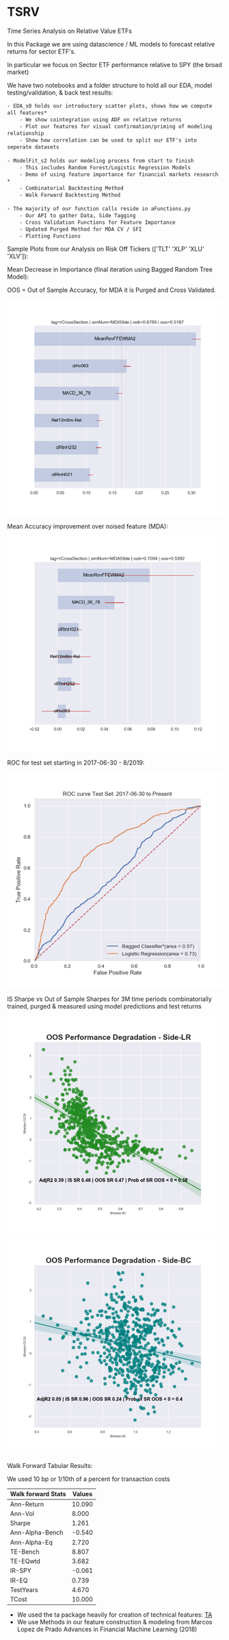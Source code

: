 # TSRV
Time Series Analysis on Relative Value ETFs

In this Package we are using datascience / ML models to forecast relative returns for sector ETF's.

In particular we focus on Sector ETF performance relative to SPY (the broad market)

We have two notebooks and a folder structure to hold all our EDA, model testing/validation, & back test results:

	- EDA_s0 holds our introductory scatter plots, shows how we compute all features*
		- We show cointegration using ADF on relative returns
		- Plot our features for visual confirmation/priming of modeling relationship
		- Show how correlation can be used to split our ETF's into seperate datasets

	- ModelFit_s2 holds our modeling process from start to finish
		- This includes Random Forest/Logistic Regression Models
		- Demo of using feature importance for financial markets research * 
		- Combinatorial Backtesting Method 
		- Walk Forward Backtesting Method

	- The majority of our function calls reside in aFunctions.py
		- Our API to gather Data, Side Tagging
		- Cross Validation Functions for Feature Importance
		- Updated Purged Method for MDA CV / SFI
		- Plotting Functions

Sample Plots from our Analysis on Risk Off Tickers (['TLT' 'XLP' 'XLU' 'XLV']):

Mean Decrease in Importance (final iteration using Bagged Random Tree Model):

OOS = Out of Sample Accuracy, for MDA it is Purged and Cross Validated.

![MDI](plots/FeatureImportance/rCrossSection/featImportance_MDI59derCrossSection.png "MDI")

Mean Accuracy improvement over noised feature (MDA): 

![MDA](plots/FeatureImportance/rCrossSection/featImportance_MDA59derCrossSection.png "MDAFinal")

ROC for test set starting in 2017-06-30 - 8/2019:

![ROCCURVE](plots/FeatureImportance/rCrossSection/ROC_bal-0.7mrs-5md-0.02mss-200t.png "ROCFinal")

IS Sharpe vs Out of Sample Sharpes for 3M time periods combinatorially trained, purged & measured using model predictions and test returns

![Combinatorial Backetest Results 3m Sharpes](plots/FinalLogisticRegressionPlot.png "CombBackTestLR")

![Combinatorial Backetest Results 3m Sharpes](plots/FinalRandomForestPlot.png "CombBackTestRF")



Walk Forward Tabular Results:

We used 10 bp or 1/10th of a percent for transaction costs

Walk forward Stats | Values |
--- | --- |
Ann-Return | 10.090
Ann-Vol | 8.000
Sharpe | 1.261
Ann-Alpha-Bench | -0.540
Ann-Alpha-Eq |	2.720
TE-Bench | 8.807
TE-EQwtd | 3.682
IR-SPY | -0.061
IR-EQ |	0.739
TestYears |	4.670
TCost |	10.000


* We used the ta package heavily for creation of technical features: 
	[TA](https://github.com/bukosabino/ta)
* We use Methods in our feature construction & modeling from Marcos Lopez de Prado Advances in Financial Machine Learning (2018)
